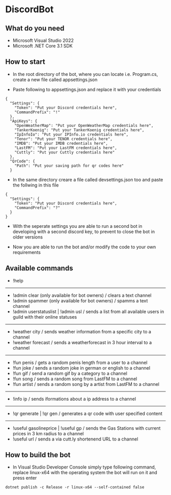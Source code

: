 # DiscordBot

## What do you need

- Microsoft Visual Studio 2022
- Microsoft .NET Core 3.1 SDK

## How to start

- In the root directory of the bot, where you can locate i.e. Program.cs, create a new file called appsettings.json

- Paste following to appsettings.json and replace it with your credentials

```
{
  "Settings": {
    "Token": "Put your Discord credentials here",
    "CommandPrefix": "!"
  },
  "ApiKeys": {
    "OpenWeatherMap": "Put your OpenWeatherMap credentials here",
    "TankerKoenig": "Put your TankerKoenig credentials here",
    "IpInfoIo": "Put your IPInfo.io credentials here",
    "Tenor": "Put your TENOR credentials here",
    "IMDB": "Put your IMDB credentials here",
    "LastFM": "Put your LastFM credentials here",
    "Cuttly": "Put your Cuttly credentials here"
  },
  "QrCode": {
    "Path": "Put your saving path for qr codes here"
  }
```

- In the same directory creare a file called devsettings.json too and paste the follwing in this file

```
{
  "Settings": {
    "Token": "Put your Discord credentials here",
    "CommandPrefix": "?"
  }
}
```

- With the seperate settings you are able to run a second bot in developing with a second discord key, to prevent to close the bot in older versions

* Now you are able to run the bot and/or modify the code to your own requirements

## Available commands

- !help

---

- !admin clear (only available for bot owners) / clears a text channel
- !admin spammer (only available for bot owners) / spamms a text channel
- !admin userstatuslist | !admin usl / sends a list from all available users in guild with their online statuses

---

- !weather city / sends weather information from a specific city to a channel
- !weather forecast / sends a weatherforecast in 3 hour interval to a channel

---

- !fun penis / gets a random penis length from a user to a channel
- !fun joke / sends a random joke in german or english to a channel
- !fun gif / send a random gif by a category to a channel
- !fun song / sends a random song from LastFM to a channel
- !fun artist / sends a random song by a artist from LastFM to a channel

---

- !info ip / sends iformations about a ip address to a channel

---

- !qr generate | !qr gen / generates a qr code with user specified content

---

- !useful gasolineprice | !useful gp / sends the Gas Stations with current prices in 3 km radius to a channel
- !useful url / sends a via cutt.ly shortenend URL to a channel

## How to build the bot

- In Visual Studio Developer Console simply type following command, replace linux-x64 with the operating system the bot will run on it and press enter

```
dotnet publish -c Release -r linux-x64 --self-contained false
```
